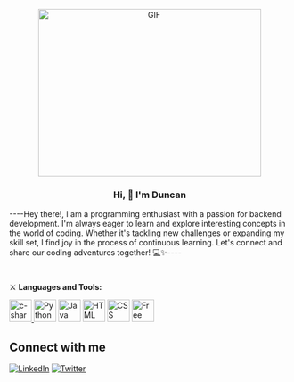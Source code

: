 <p align="center">
  <a href="https://giphy.com/gifs/glitch-matrix-cat-wwg1suUiTbCY8H8vIA">
    <!--     <img src="https://media.giphy.com/media/wwg1suUiTbCY8H8vIA/giphy-downsized-large.gif" alt="GIF" width="300" height="250"> -->
   <!-- <img src="https://media2.giphy.com/media/FcqKy4Kj7XOK0hCW4g/giphy.gif?cid=ecf05e47m1jeqf6hxvc84u1jbsam1aw17z9g1qbrrkvn2m8c&ep=v1_gifs_related&rid=giphy.gif&ct=g"> -->
    <img src="https://i.giphy.com/media/v1.Y2lkPTc5MGI3NjExMTV0ampwaDB6eXMzZjB4aHk0MHIycmpoeWk5MWJqcXRzc3JndzJ4cSZlcD12MV9pbnRlcm5hbF9naWZfYnlfaWQmY3Q9Zw/Q61LJj43H48z1FIK4X/giphy-downsized.gif" alt="GIF" width="400" height="300" >
  </a>
</p>


**<h3 align="center">Hi, 👋 I'm Duncan</h3>**
<p>
----Hey there!, I am a programming enthusiast with a passion for backend development. I'm always eager to learn and explore interesting concepts in the world of coding. Whether it's tackling new challenges or expanding my skill set, I find joy in the process of continuous learning. Let's connect and share our coding adventures together! 💻✨----
</p>
<h1></h1>

⚔️ **Languages and Tools:**

<p align="left"> <a target="_blank" href="https://learn.microsoft.com/es-es/dotnet/csharp/"> <img height="40" width="40" src="https://img.icons8.com/nolan/64/c-sharp-logo.png" alt="c-sharp-logo"/>  </a> 
                <a target="_blank" href="https://www.python.org/"><img src="https://img.icons8.com/color/32/000000/python.png" alt="Python" width="40" height="40"></a>
                <a target="_blank" href="https://www.java.com/es/"><img src="https://freepngimg.com/thumb/java/3-2-java-free-download-png.png" alt="Java" width="40" height="40"></a>
                <a target="_blank" href="https://html.spec.whatwg.org/"><img src="https://img.icons8.com/color/32/000000/html-5.png" alt="HTML" width="40" height="40"></a>
                <a target="_blank" href="[https://html.spec.whatwg.org/](https://developer.mozilla.org/es/docs/Web/CSS)"><img src="https://img.icons8.com/color/32/000000/css3.png" alt="CSS" width="40" height="40"></a>
                <a target="_blank" href="[https://www.freeiconspng.com/img/11352](https://www.microsoft.com/es-mx/sql-server/sql-server-downloads)"><img src="https://www.freeiconspng.com/uploads/sql-server-icon-png-8.png" width="40   height="40" alt="Free High quality Sql Server Icon"/></a>
</p>

<!--
⭐️ **Interests**

[![Fedora](https://upload.wikimedia.org/wikipedia/commons/thumb/3/3f/Fedora_logo.svg/100px-Fedora_logo.svg.png)](https://getfedora.org/)
           <img width="100" height="100" src="https://img.icons8.com/color/96/microsoft.png" alt="microsoft"/>

🤝 **Looking to collaborate** on exciting projects and contribute to the coding community.

### Stats
[![Duncan's stats](https://github-readme-stats.vercel.app/api?username=LoneROKIE&show_icons=true&theme=react)](https://github.com/LoneROKIE/github-readme-stats)   ![Duncan's Most Used Languages](https://github-readme-stats.vercel.app/api/top-langs/?username=LoneROKIE&theme=react&layout=compact&hide=HTML)
-->
## Connect with me
[![LinkedIn](https://img.icons8.com/color/48/000000/linkedin.png)](https://www.linkedin.com/in/duncan-morera-perez-6646b3251/)
[![Twitter](https://img.icons8.com/color/48/000000/twitter.png)](https://twitter.com/LoneROKIECoder)

<!---
LoneROKIE/LoneROKIE is a ✨ special ✨ repository because its `README.md` (this file) appears on your GitHub profile.
You can click the Preview link to take a look at your changes.
--->
